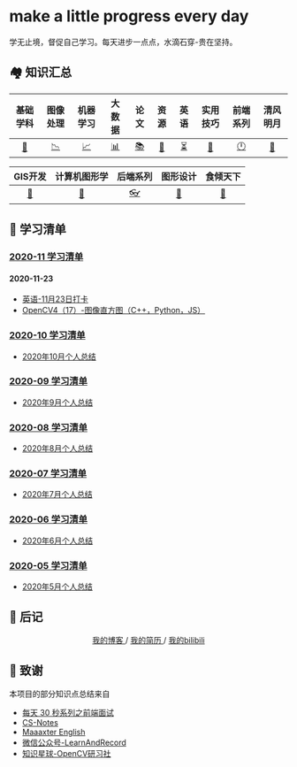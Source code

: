 # make a little progress every day
学无止境，督促自己学习。每天进步一点点，水滴石穿-贵在坚持。

## 🏘️ 知识汇总

|      基础学科      |      图像处理      |      机器学习      |      大数据      |         论文          |      资源      |        英语        |     实用技巧     |      前端系列      |      清风明月      |
| :----------------: | :----------------: | :----------------: | :--------------: | :-------------------: | :------------: | :----------------: | :--------------: | :----------------: | :----------------: |
| [📐](./基础学科.md) | [📉](./图像处理.md) | [📈](./机器学习.md) | [📊](./大数据.md) | [️📚](./论文/README.md) | [💎](./资源.md) | [⏳](./英语汇总.md) | [🔐](./技巧篇.md) | [🕛](./前端系列.md) | [🎈](./清风明月.md) |

|      GIS开发      |      计算机图形学      |      后端系列      |      图形设计      |      食倾天下      |
| :---------------: | :--------------------: | :----------------: | :----------------: | :----------------: |
| [🔨](./GIS开发.md) | [🔗](./计算机图形学.md) | [👓](./后端系列.md) | [🎨](./图形设计.md) | [🥘](./食倾天下.md) |


## 📃 学习清单
### [2020-11 学习清单](./2020-11/README.md)
#### 2020-11-23
* [英语-11月23日打卡](./2020-11/2020-11-23/英语-11月23日打卡.md)
* [OpenCV4（17）-图像直方图（C++，Python，JS）](./2020-11/2020-11-23/OpenCV4（17）-图像直方图（C++，Python，JS）.md)

### [2020-10 学习清单](./2020-10/README.md)
* [2020年10月个人总结](./2020-10/2020年10月个人总结.md)

### [2020-09 学习清单](./2020-09/README.md)
* [2020年9月个人总结](./2020-09/2020年9月个人总结.md)

### [2020-08 学习清单](./2020-08/README.md)
* [2020年8月个人总结](./2020-08/2020-08-31/2020年8月个人总结.md)

### [2020-07 学习清单](./2020-07/README.md)
* [2020年7月个人总结](./2020-07/2020-07-31/2020年7月个人总结.md)

### [2020-06 学习清单](./2020-06/README.md)
* [2020年6月个人总结](./2020-06/2020-06-30/2020年6月个人总结.md)

### [2020-05 学习清单](./2020-05/README.md)
* [2020年5月个人总结](./2020-05/2020年5月个人总结.md)


## 📝 后记
<div align="center">
	<a href="http://www.yaindream.com/"> 我的博客 </a> / <a href="./resume.md"> 我的简历 </a> / <a href="https://space.bilibili.com/106491836"> 我的bilibili </a>
</div>


## 🙏 致谢
本项目的部分知识点总结来自
* [每天 30 秒系列之前端面试](https://hacpai.com/article/1544793046274)
* [CS-Notes](https://github.com/CyC2018/CS-Notes)
* [Maaaxter English](https://www.youtube.com/channel/UCO8GewbsHFFmJn4kLLq1WXQ)
* [微信公众号-LearnAndRecord](https://mp.weixin.qq.com/s/N7L5tUm_lGvZbgaOOWZuvQ)
* [知识星球-OpenCV研习社](https://mp.weixin.qq.com/s/61kCgN5hQoXZSBzdP4Ufhw)
